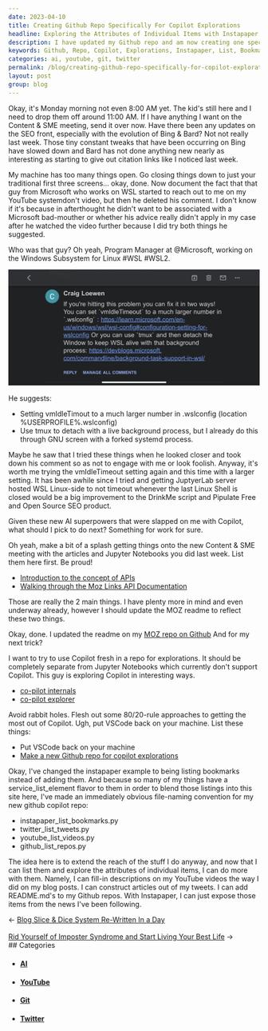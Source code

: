 ```yaml
---
date: 2023-04-10
title: Creating Github Repo Specifically For Copilot Explorations
headline: Exploring the Attributes of Individual Items with Instapaper, YouTube, Twitter, and Github
description: I have updated my Github repo and am now creating one specifically for Copilot explorations. I have created files such APIs as Instapaper to list Bookmarks, Twitter to list Tweets, YouTube to list Videos, and Github to list Repos. I am using various tools to express myself by transforming the output of theses systems into Web content, using AI to coach me. Learn how I'm using Instapaper, YouTube, Twitter, and Github with AI to explore.
keywords: Github, Repo, Copilot, Explorations, Instapaper, List, Bookmarks, Twitter, Tweets, YouTube, Videos, Tools, Express, Attributes, Individual, Items, Fill-in, Descriptions, Articles, README.md, News, Following
categories: ai, youtube, git, twitter
permalink: /blog/creating-github-repo-specifically-for-copilot-explorations/
layout: post
group: blog
---
```



Okay, it's Monday morning not even 8:00 AM yet. The kid's still here and I need
to drop them off around 11:00 AM. If I have anything I want on the Content &
SME meeting, send it over now. Have there been any updates on the SEO front,
especially with the evolution of Bing & Bard? Not not really last week. Those
tiny constant tweaks that have been occurring on Bing have slowed down and Bard
has not done anything new nearly as interesting as starting to give out
citation links like I noticed last week.

My machine has too many things open. Go closing things down to just your
traditional first three screens... okay, done. Now document the fact that that
guy from Microsoft who works on WSL started to reach out to me on my YouTube
systemdon't video, but then he deleted his comment. I don't know if it's
because in afterthought he didn't want to be associated with a Microsoft
bad-mouther or whether his advice really didn't apply in my case after he
watched the video further because I did try both things he suggested.

Who was that guy? Oh yeah, Program Manager at @Microsoft, working on the
Windows Subsystem for Linux #WSL #WSL2.

![Craig Loewen Microsoft WSL Program Manager](/assets/images/Craig-Loewen-Microsoft-WSL-Program-Manager.PNG)

He suggests:

- Setting vmIdleTimout to a much larger number in .wslconfig (location
  %USERPROFILE%\.wslconfig)
- Use tmux to detach with a live background process, but I already do this
  through GNU screen with a forked systemd process.

Maybe he saw that I tried these things when he looked closer and took down his
comment so as not to engage with me or look foolish. Anyway, it's worth me
trying the vmIdleTimeout setting again and this time with a larger setting. It
has been awhile since I tried and getting JuptyerLab server hosted WSL
Linux-side to not timeout whenever the last Linux Shell is closed would be a
big improvement to the DrinkMe script and Pipulate Free and Open Source SEO
product.

Given these new AI superpowers that were slapped on me with Copilot, what
should I pick to do next? Something for work for sure.

Oh yeah, make a bit of a splash getting things onto the new Content & SME
meeting with the articles and Jupyter Notebooks you did last week. List them
here first. Be proud!

- [Introduction to the concept of APIs](https://mikelev.in/blog/moz-links-api-an-introduction/)
- [Walking through the Moz Links API Documentation](https://github.com/miklevin/moz/blob/main/nbs/10_links_api.ipynb)

Those are really the 2 main things. I have plenty more in mind and even
underway already, however I should update the MOZ readme to reflect these two
things.

Okay, done. I updated the readme on my [MOZ repo on Github](https://github.com/miklevin/moz)
And for my next trick?

I want to try to use Copilot fresh in a repo for explorations. It should be
completely separate from Jupyter Notebooks which currently don't support
Copilot. This guy is exploring Copilot in interesting ways.

- [co-pilot internals](https://thakkarparth007.github.io/copilot-explorer/posts/copilot-internals)
- [co-pilot explorer](https://thakkarparth007.github.io/copilot-explorer/)

Avoid rabbit holes. Flesh out some 80/20-rule approaches to getting the most
out of Copilot. Ugh, put VSCode back on your machine. List these things:

- Put VSCode back on your machine
- [Make a new Github repo for copilot explorations](https://github.com/miklevin/copilot)

Okay, I've changed the instapaper example to being listing bookmarks instead of
adding them. And because so many of my things have a service_list_element
flavor to them in order to blend those listings into this site here, I've made
an immediately obvious file-naming convention for my new github copilot repo:

- instapaper_list_bookmarks.py
- twitter_list_tweets.py
- youtube_list_videos.py
- github_list_repos.py

The idea here is to extend the reach of the stuff I do anyway, and now that I
can list them and explore the attributes of individual items, I can do more
with them. Namely, I can fill-in descriptions on my YouTube videos the way I
did on my blog posts. I can construct articles out of my tweets. I can add
README.md's to my Github repos. With Instapaper, I can just expose those items
from the news I've been following.


<div class="arrow-links"><div class="post-nav-prev"><span class="arrow">&larr;&nbsp;</span><a href="/blog/blog-slice-dice-system-re-written-in-a-day/">Blog Slice & Dice System Re-Written In a Day</a></div> &nbsp; <div class="post-nav-next"><a href="/blog/rid-yourself-of-imposter-syndrome-and-start-living-your-best-life/">Rid Yourself of Imposter Syndrome and Start Living Your Best Life</a><span class="arrow">&nbsp;&rarr;</span></div></div>
## Categories

<ul>
<li><h4><a href='/ai/'>AI</a></h4></li>
<li><h4><a href='/youtube/'>YouTube</a></h4></li>
<li><h4><a href='/git/'>Git</a></h4></li>
<li><h4><a href='/twitter/'>Twitter</a></h4></li></ul>